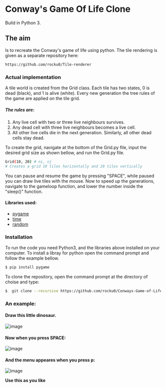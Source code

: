 # Conway's Game Of Life Clone

Build in Python 3.
## The aim
Is to recreate the Conway's game of life using python. The tile rendering is given as a separate repository here:
```sh
https://github.com/rocku0/Tile-renderer
```
### Actual implementation
A tile world is created from the Grid class. Each tile has two states, 0 is dead (black), and 1 is alive (white). Every new generation the tree rules of the game are applied on the tile grid. 
##### The rules are:
1. Any live cell with two or three live neighbours survives.
2. Any dead cell with three live neighbours becomes a live cell.
3. All other live cells die in the next generation. Similarly, all other dead cells stay dead.
 
To create the grid, navigate at the bottom of the Grid.py file, input the desired grid size as shown bellow, and run the Grid.py file.
```sh
Grid(10, 20) # ni, nj
# Creates a grid 10 tiles horizontally and 20 tiles vertically
```
You can pause and resume the game by pressing "SPACE", while paused you can draw live tiles with the mouse.
Now to speed up the ganerations, navigate to the gameloop function, and lower the number inside the "sleep()" function.
#### Libraries used:
- [pygame]
- [time]
- [random]

### Installation
To run the code you need Python3, and the libraries above installed on your computer.
To install a libray for python open the command prompt and follow the example bellow.

```sh
$ pip install pygame
```

To clone the repository, open the command prompt at the directory of choise and type:
```sh
$  git clone --recursive https://github.com/rocku0/Conways-Game-of-Life.git
```
### An example:
#### Draw this little dinosaur.
![image](https://user-images.githubusercontent.com/71210416/105625331-23163b00-5e31-11eb-8c22-f18357f0b4c8.png)
#### Now when you press SPACE:
![image](https://user-images.githubusercontent.com/71210416/105625385-99b33880-5e31-11eb-82f6-08a4767b801f.png)
#### And the menu appeares when you press p:
![image](https://user-images.githubusercontent.com/71210416/105625389-a20b7380-5e31-11eb-8ac3-68e6d927f54e.png)


**Use this as you like**

   [pygame]: <https://www.pygame.org/docs/>
   [time]: <https://docs.python.org/3/library/time.html>
   [random]: <https://docs.python.org/3/library/random.html>

